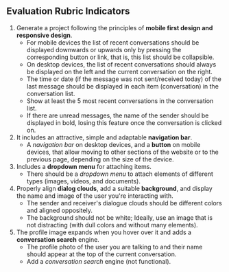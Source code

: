 ## Evaluation Rubric Indicators

1. Generate a project following the principles of **mobile first design and responsive design**.
    - For mobile devices the list of recent conversations should be displayed downwards or upwards only by pressing the corresponding button or link, that is, this list should be collapsible.
    - On desktop devices, the list of recent conversations should always be displayed on the left and the current conversation on the right.
    - The time or date (if the message was not sent/received today) of the last message should be displayed in each item (conversation) in the conversation list.
    - Show at least the 5 most recent conversations in the conversation list.
    - If there are unread messages, the name of the sender should be displayed in bold, losing this feature once the conversation is clicked on.
2. It includes an attractive, simple and adaptable **navigation bar**.
    - A _navigation bar_ on desktop devices, and a **button** on mobile devices, that allow moving to other sections of the website or to the previous page, depending on the size of the device.
3. Includes a **dropdown menu** for attaching items.
    - There should be a _dropdown menu_ to attach elements of different types (images, videos, and documents).
4. Properly align **dialog clouds**, add a suitable **background**, and display the name and image of the user you're interacting with.
    - The sender and receiver's dialogue clouds should be different colors and aligned oppositely.
    - The background should not be white; Ideally, use an image that is not distracting (with dull colors and without many elements).
5. The profile image expands when you hover over it and adds a **conversation search** engine.
    - The profile photo of the user you are talking to and their name should appear at the top of the current conversation.
    - Add a _conversation search_ engine (not functional).